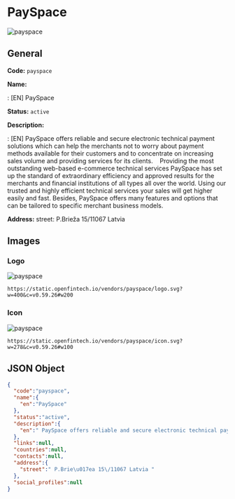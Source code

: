 
# PaySpace 
![payspace](https://static.openfintech.io/vendors/payspace/logo.svg?w=400&c=v0.59.26#w200)  

## General 
 
**Code:** `payspace` 
 
**Name:** 
 
:	[EN] PaySpace 
 
**Status:** `active` 
 
**Description:** 
 
: [EN]  PaySpace offers reliable and secure electronic technical payment solutions which can help the merchants not to worry about payment methods available for their customers and to concentrate on increasing sales volume and providing services for its clients.    Providing the most outstanding web-based e-commerce technical services PaySpace has set up the standard of extraordinary efficiency and approved results for the merchants and financial institutions of all types all over the world. Using our trusted and highly efficient technical services your sales will get higher easily and fast. Besides, PaySpace offers many features and options that can be tailored to specific merchant business models.  
 
**Address:** 
street:  P.Brieža 15/11067 Latvia  

## Images 

### Logo 
 
![payspace](https://static.openfintech.io/vendors/payspace/logo.svg?w=400&c=v0.59.26#w200)  

```
https://static.openfintech.io/vendors/payspace/logo.svg?w=400&c=v0.59.26#w200
```  

### Icon 
 
![payspace](https://static.openfintech.io/vendors/payspace/icon.svg?w=278&c=v0.59.26#w100)  

```
https://static.openfintech.io/vendors/payspace/icon.svg?w=278&c=v0.59.26#w100
```  

## JSON Object 

```json
{
  "code":"payspace",
  "name":{
    "en":"PaySpace"
  },
  "status":"active",
  "description":{
    "en":" PaySpace offers reliable and secure electronic technical payment solutions which can help the merchants not to worry about payment methods available for their customers and to concentrate on increasing sales volume and providing services for its clients.\u00a0 \u00a0 Providing the most outstanding web-based e-commerce technical services PaySpace has set up the standard of extraordinary efficiency and approved results for the merchants and financial institutions of all types all over the world. Using our trusted and highly efficient technical services your sales will get higher easily and fast. Besides, PaySpace offers many features and options that can be tailored to specific merchant business models. "
  },
  "links":null,
  "countries":null,
  "contacts":null,
  "address":{
    "street":" P.Brie\u017ea 15\/11067 Latvia "
  },
  "social_profiles":null
}
```  

